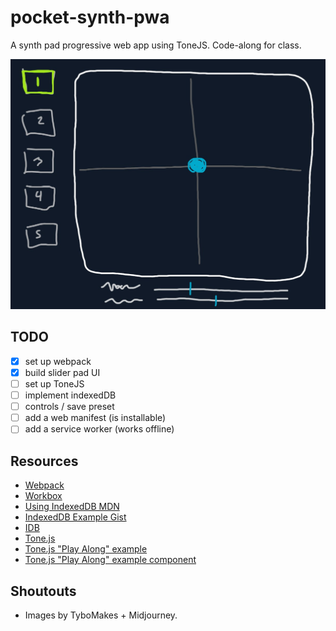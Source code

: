 # pocket-synth-pwa
A synth pad progressive web app using ToneJS. Code-along for class.

![wireframe](/src/images/wireframe.jpg)

## TODO
* [x] set up webpack
* [x] build slider pad UI
* [ ] set up ToneJS
* [ ] implement indexedDB
* [ ] controls / save preset
* [ ] add a web manifest (is installable)
* [ ] add a service worker (works offline)

## Resources
* [Webpack](https://webpack.js.org/)
* [Workbox](https://developer.chrome.com/docs/workbox/)
* [Using IndexedDB MDN](https://developer.mozilla.org/en-US/docs/Web/API/IndexedDB_API/Using_IndexedDB)
* [IndexedDB Example Gist](https://gist.github.com/8ctopotamus/fc994dc6217aa9a76b9da8586e8b1286)
* [IDB](https://github.com/jakearchibald/idb)
* [Tone.js](https://github.com/Tonejs/Tone.js)
* [Tone.js "Play Along" example](https://tonejs.github.io/examples/shiny)
* [Tone.js "Play Along" example component](https://github.com/Tonejs/ui/blob/master/src/components/input/slider-pad.ts)

## Shoutouts
* Images by TyboMakes + Midjourney.